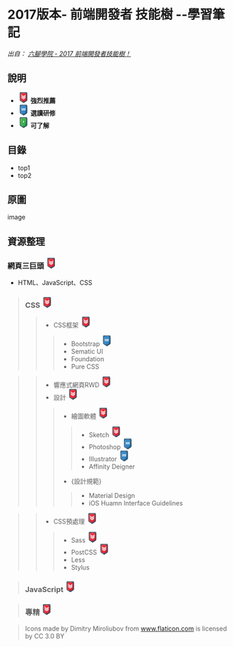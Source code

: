 # 2017版本- 前端開發者 技能樹 --學習筆記 

*出自： [六腳學院 - 2017 前端開發者技能樹！](http://www.hexschool.com/2017/06/12/2017-06-12-skill_tree/)*

## 說明

* ![](./AboutMe-image/chevron-HIGH.png) **強烈推薦**
* ![](./AboutMe-image/chevron-MEDIUM.png) **選讀研修**
* ![](./AboutMe-image/chevron-LOW.png) **可了解**

## 目錄

* top1
* top2

## 原圖

image

## 資源整理

### 網頁三巨頭 ![](./AboutMe-image/chevron-HIGH.png)
- HTML、JavaScript、CSS

> ### CSS ![](./AboutMe-image/chevron-HIGH.png)
>> * CSS框架 ![](./AboutMe-image/chevron-HIGH.png)
>>> * Bootstrap ![](./AboutMe-image/chevron-MEDIUM.png) 
>>> * Sematic UI
>>> * Foundation
>>> * Pure CSS

>> * 響應式網頁RWD ![](./AboutMe-image/chevron-HIGH.png)		
>> * 設計 ![](./AboutMe-image/chevron-HIGH.png)
>>> * 繪圖軟體 ![](./AboutMe-image/chevron-HIGH.png)
>>>> * Sketch ![](./AboutMe-image/chevron-HIGH.png)
>>>> * Photoshop ![](./AboutMe-image/chevron-MEDIUM.png) 
>>>> * IIIustrator ![](./AboutMe-image/chevron-MEDIUM.png) 
>>>> * Affinity Deigner
>>> * {設計規範}
>>>> * Material Design
>>>> * iOS Huamn Interface Guidelines

>> * CSS預處理 ![](./AboutMe-image/chevron-HIGH.png)
>>> * Sass ![](./AboutMe-image/chevron-HIGH.png)
>>> * PostCSS ![](./AboutMe-image/chevron-HIGH.png)
>>> * Less
>>> * Stylus	

> ### JavaScript ![](./AboutMe-image/chevron-HIGH.png)

> ### 專精 ![](./AboutMe-image/chevron-HIGH.png)

			




> Icons made by Dimitry Miroliubov from www.flaticon.com is licensed by CC 3.0 BY
